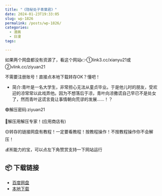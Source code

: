```yaml
---
title: "《隐秘处子青葉君》"
date: 2024-01-23T19:33:05
slug: wp-1826
permalink: /posts/wp-1826/
categories:
  - 漫画
  - 日漫
tags:

---
```


如果两个网盘都没有资源了，看这个网站👉①link3.cc/xianyu21或②vlink.cc/ziyuan21

不需要注册账号！直接点本地下载转存OK？懂吧！

*   简介:青叶是一名大学生，非常担心无法从童贞毕业。于是他儿时的朋友，受欢迎的凉常常以此戏弄他。因为不想落后于凉，青叶向凉撒谎自己早已不是处女了，然而青叶这谎言竟让事情朝向荒谬的发展……！？

🟢解压密码:ziyuan21

🔵解压用解压专家！(应用商店有)

🟡转存的链接网盘有教程！一定要看教程！按教程操作！不按教程操作你不会解压！

💰🈶能力的宝，可以点左下角赞赏支持一下网站运行

## 📦 下载链接
- [百度网盘](https://blziyuan21.com/pay-download/1826?key=0d3de61bb5&down_id=0)
- [本地下载](https://blziyuan21.com/pay-download/1826?key=0d3de61bb5&down_id=1)

